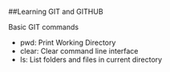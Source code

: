 ##Learning GIT and GITHUBBasic GIT commands- pwd: Print Working Directory- clear: Clear command line interface- ls: List folders and files in current directory
